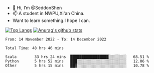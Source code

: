 - 👋 Hi, I’m @SeddonShen
- 📫 A student in NWPU,Xi'an China.
- Want to learn something.I hope I can.

[![Top Langs](https://github-readme-stats.vercel.app/api/top-langs?username=seddonshen&show_icons=true&locale=en&layout=compact&hide=html&langs_count=8)](https://github.com/SeddonShen/)
[![Anurag's github stats](https://github-readme-stats.vercel.app/api?username=SeddonShen&count_private=true&show_icons=true)](https://github.com/anuraghazra/github-readme-stats)
<!--START_SECTION:waka-->

```text
From: 14 November 2022 - To: 14 December 2022

Total Time: 48 hrs 46 mins

Scala        33 hrs 24 mins  █████████████████░░░░░░░░   68.51 %
Python       5 hrs 52 mins   ███░░░░░░░░░░░░░░░░░░░░░░   12.06 %
Other        5 hrs 15 mins   ██▓░░░░░░░░░░░░░░░░░░░░░░   10.78 %
```

<!--END_SECTION:waka-->


<!---
SeddonShen/SeddonShen is a ✨ special ✨ repository because its `README.md` (this file) appears on your GitHub profile.
You can click the Preview link to take a look at your changes.
--->
